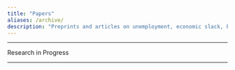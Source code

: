 ```yaml
---
title: "Papers"
aliases: /archive/
description: "Preprints and articles on unemployment, economic slack, business cycles, monetary policy, fiscal policy, and science-related topics."
---
```

---
<!-- ---
## Quote --> Research in Progress
---
